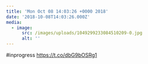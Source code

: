 ```yaml
---
title: 'Mon Oct 08 14:03:26 +0000 2018'
date: '2018-10-08T14:03:26.000Z'
media:
  - image:
      src: /images/uploads/1049299233084510209-0.jpg
      alt: ''
---
```

#inprogress https://t.co/dbG9bOSRg1
